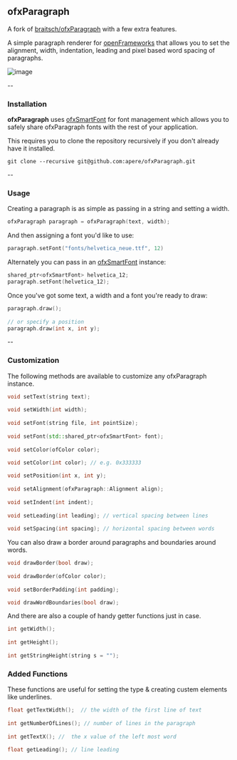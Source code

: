 ofxParagraph
-----------------
A fork of [braitsch/ofxParagraph](https://github.com/braitsch/ofxParagraph) with a few extra features.

A simple paragraph renderer for [openFrameworks](http://openframeworks.cc/) that allows you to set the alignment, width, indentation, leading and pixel based word spacing of paragraphs.


![image](./readme-img/layout-example.png)

--

### Installation

**ofxParagraph** uses [ofxSmartFont](https://github.com/braitsch/ofxSmartFont) for font management which allows you to safely share ofxParagraph fonts with the rest of your application. 

This requires you to clone the repository recursively if you don't already have it installed.

```
git clone --recursive git@github.com:apere/ofxParagraph.git
```

--

### Usage

Creating a paragraph is as simple as passing in a string and setting a width.

```c++
ofxParagraph paragraph = ofxParagraph(text, width);
```

And then assigning a font you'd like to use:

```c++
paragraph.setFont("fonts/helvetica_neue.ttf", 12)
```

Alternately you can pass in an [ofxSmartFont](https://github.com/braitsch/ofxSmartFont) instance:


```c++
shared_ptr<ofxSmartFont> helvetica_12;
paragraph.setFont(helvetica_12);
```

Once you've got some text, a width and a font you're ready to draw:

```c++
paragraph.draw();
	
// or specify a position 
paragraph.draw(int x, int y);
```

--

### Customization

The following methods are available to customize any ofxParagraph instance.

```c++
void setText(string text);
	
void setWidth(int width);
	
void setFont(string file, int pointSize);
	
void setFont(std::shared_ptr<ofxSmartFont> font);
 
void setColor(ofColor color);
	
void setColor(int color); // e.g. 0x333333

void setPosition(int x, int y);
 
void setAlignment(ofxParagraph::Alignment align);
 
void setIndent(int indent);
 
void setLeading(int leading); // vertical spacing between lines 
 
void setSpacing(int spacing); // horizontal spacing between words 
```
	
You can also draw a border around paragraphs and boundaries around words.

	
```c++
void drawBorder(bool draw);
	
void drawBorder(ofColor color);
	
void setBorderPadding(int padding);

void drawWordBoundaries(bool draw);
```
	
And there are also a couple of handy getter functions just in case.

```c++
int getWidth();
	
int getHeight();
	
int getStringHeight(string s = "");
```
### Added Functions
These functions are useful for setting the type & creating custem elements like underlines.

```c++
float getTextWidth();  // the width of the first line of text
    
int getNumberOfLines(); // number of lines in the paragraph
    
int getTextX(); //  the x value of the left most word
    
float getLeading(); // line leading
```
    

    